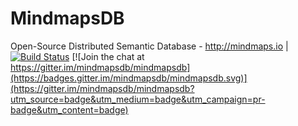 # MindmapsDB
Open-Source Distributed Semantic Database - http://mindmaps.io | 
[![Build Status](https://travis-ci.org/mindmapsdb/mindmapsdb.svg?branch=master)](https://travis-ci.org/mindmapsdb/mindmapsdb)
[![Join the chat at https://gitter.im/mindmapsdb/mindmapsdb](https://badges.gitter.im/mindmapsdb/mindmapsdb.svg)](https://gitter.im/mindmapsdb/mindmapsdb?utm_source=badge&utm_medium=badge&utm_campaign=pr-badge&utm_content=badge)